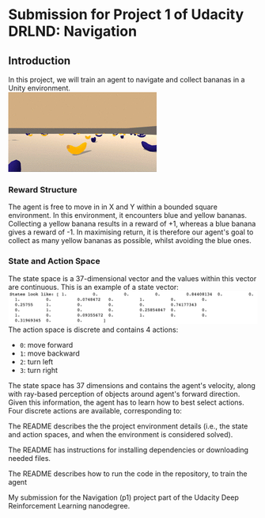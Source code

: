 # Submission for Project 1 of Udacity DRLND: Navigation

## Introduction
In this project, we will train an agent to navigate and collect bananas in a Unity environment.  
![](bananas.gif)  

### Reward Structure
The agent is free to move in in X and Y within a bounded square environment. In this environment, it encounters blue and yellow bananas. Collecting a yellow banana results in a reward of +1, whereas a blue banana gives a reward of -1. In maximising return, it is therefore our agent's goal to collect as many yellow bananas as possible, whilst avoiding the blue ones.

### State and Action Space
The state space is a 37-dimensional vector and the values within this vector are continuous. This is an example of a state vector:
![](states.png) 
The action space is discrete and contains 4 actions:
- ```0```: move forward
- ```1```: move backward
- ```2```: turn left
- ```3```: turn right

The state space has 37 dimensions and contains the agent's velocity, along with ray-based perception of objects around agent's forward direction. Given this information, the agent has to learn how to best select actions. Four discrete actions are available, corresponding to:

The README describes the the project environment details (i.e., the state and action spaces, and when the environment is considered solved).

The README has instructions for installing dependencies or downloading needed files.

The README describes how to run the code in the repository, to train the agent

My submission for the Navigation (p1) project part of the Udacity Deep Reinforcement Learning nanodegree.



